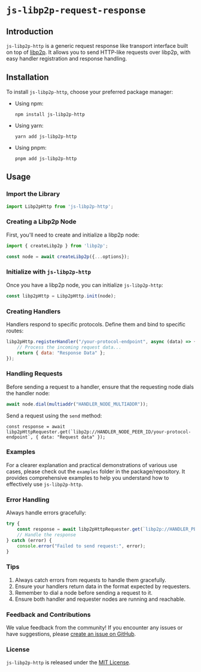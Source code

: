 
# `js-libp2p-request-response`

## Introduction

`js-libp2p-http` is a generic request response like transport interface built on top of [libp2p](https://github.com/libp2p/js-libp2p). It allows you to send HTTP-like requests over libp2p, with easy handler registration and response handling.
## Installation

To install `js-libp2p-http`, choose your preferred package manager:

- Using npm:
  ``` 
  npm install js-libp2p-http
  ```
- Using yarn:
	```
	yarn add js-libp2p-http
	```
- Using pnpm:
	```
	pnpm add js-libp2p-http
	```

## Usage

### **Import the Library**

```javascript
import Libp2pHttp from 'js-libp2p-http';
```

### **Creating a Libp2p Node**
First, you'll need to create and initialize a libp2p node:

```javascript
import { createLibp2p } from 'libp2p'; 

const node = await createLibp2p({...options});
```
### **Initialize with `js-libp2p-http`**

Once you have a libp2p node, you can initialize `js-libp2p-http`:

```javascript
const libp2pHttp = Libp2pHttp.init(node);
```

### **Creating Handlers**

Handlers respond to specific protocols. Define them and bind to specific routes:

```javascript
libp2pHttp.registerHandler("/your-protocol-endpoint", async (data) => {
    // Process the incoming request data...
    return { data: "Response Data" };
});
```

### **Handling Requests**

Before sending a request to a handler, ensure that the requesting node dials the handler node:

```javascript
await node.dial(multiaddr("HANDLER_NODE_MULTIADDR"));
```
Send a request using the `send` method:
```
const response = await libp2pHttpRequester.get(`libp2p://HANDLER_NODE_PEER_ID/your-protocol-endpoint`, { data: "Request data" });
```
### **Examples**
For a clearer explanation and practical demonstrations of various use cases, please check out the `examples` folder in the package/repository. It provides comprehensive examples to help you understand how to effectively use `js-libp2p-http`.

### **Error Handling**

Always handle errors gracefully:

```javascript
try {
    const response = await libp2pHttpRequester.get(`libp2p://HANDLER_PEER_ID/your-protocol-endpoint`, "Your request data here");
    // Handle the response
} catch (error) {
    console.error("Failed to send request:", error);
}
```

### **Tips**
1. Always catch errors from requests to handle them gracefully.
2. Ensure your handlers return data in the format expected by requesters.
3. Remember to dial a node before sending a request to it.
4. Ensure both handler and requester nodes are running and reachable.

### **Feedback and Contributions**

We value feedback from the community! If you encounter any issues or have suggestions, please [create an issue on GitHub](https://github.com/vaibhavmuchandi/js-libp2p-http/issues).

### **License**

`js-libp2p-http` is released under the [MIT License](https://github.com/vaibhavmuchandi/js-libp2p-http/LICENSE.md). 
